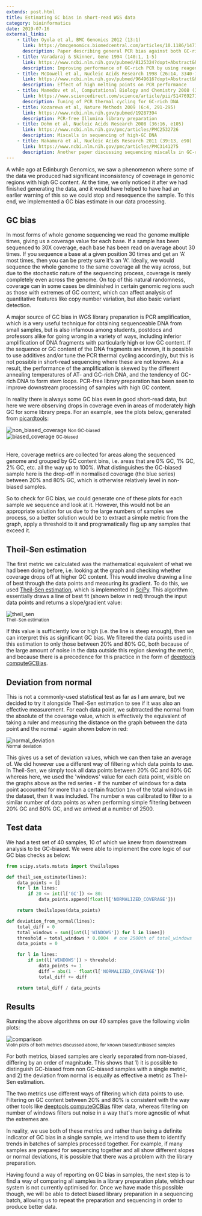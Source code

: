 ```yaml
---
extends: post.html
title: Estimating GC bias in short-read WGS data
category: bioinformatics
date: 2019-07-16
external_links:
    - title: Oyola et al, BMC Genomics 2012 (13:1)
      link: https://bmcgenomics.biomedcentral.com/articles/10.1186/1471-2164-13-1
      description: Paper describing general PCR bias against both GC-rich and AT-rich DNA, and the solutions for them
    - title: Varadaraj & Skinner, Gene 1994 (140:1, 1-5)
      link: https://www.ncbi.nlm.nih.gov/pubmed/8125324?dopt=Abstract&holding=npg
      description: Improving performance of GC-rich PCR by using reagents to prevent formation of secondary structures
    - title: McDowell et al, Nucleic Acids Research 1998 (26:14, 3340-7)
      link: https://www.ncbi.nlm.nih.gov/pubmed/9649616?dopt=Abstract&holding=npg
      description: Effect of high melting points on PCR performance
    - title: Mamedov et al, Computational Biology and Chemistry 2008 (32:6)
      link: https://www.sciencedirect.com/science/article/pii/S1476927108000881
      description: Tuning of PCR thermal cycling for GC-rich DNA
    - title: Kozarewa et al, Nature Methods 2009 (6:4, 291-295)
      link: https://www.ncbi.nlm.nih.gov/pubmed/19287394
      description: PCR-free Illumina library preparation
    - title: Dohm et al, Nucleic Acids Research 2008 (36:16, e105)
      link: https://www.ncbi.nlm.nih.gov/pmc/articles/PMC2532726
      description: Miscalls in sequencing of high-GC DNA
    - title: Nakamura et al, Nucleic Acids Research 2011 (39:13, e90)
      link: https://www.ncbi.nlm.nih.gov/pmc/articles/PMC3141275
      description: Another paper discussing sequencing miscalls in GC-rich DNA
---
```


A while ago at Edinburgh Genomics, we saw a phenomenon where some of the data we produced had significant
inconsistency of coverage in genomic regions with high GC content. At the time, we only noticed it after we had
finished generating the data, and it would have helped to have had an earlier warning of this so we could stop and
resequence the sample. To this end, we implemented a GC bias estimate in our data processing.

## GC bias
In most forms of whole genome sequencing we read the genome multiple times, giving us a coverage value for each
base. If a sample has been sequenced to 30X coverage, each base has been read on average about 30 times. If you
sequence a base at a given position 30 times and get an 'A' most times, then you can be pretty sure it's an 'A'.
Ideally, we would sequence the whole genome to the same coverage all the way across, but due to the stochastic
nature of the sequencing process, coverage is rarely completely even across the genome. On top of this natural
randomness, coverage can in some cases be diminished in certain genomic regions such as those with extremes of GC
content, which can affect analysis of quantitative features like copy number variation, but also basic variant
detection.

A major source of GC bias in WGS library preparation is PCR amplification, which is a very useful technique for
obtaining sequenceable DNA from small samples, but is also infamous among students, postdocs and professors alike
for going wrong in a variety of ways, including inferior amplification of DNA fragments with particularly high or
low GC content. If the sequence or GC content of the DNA fragments are known, it is possible to use additives
and/or tune the PCR thermal cycling accordingly, but this is not possible in short-read sequencing where these are
not known. As a result, the performance of the amplification is skewed by the different annealing temperatures of
AT- and GC-rich DNA, and the tendency of GC-rich DNA to form stem loops. PCR-free library preparation has been
seen to improve downstream processing of samples with high GC content.

In reality there is always some GC bias even in good short-read data, but here we were observing drops in coverage
even in areas of moderately high GC for some library preps. For an example, see the plots below, generated from
[picardtools](http://broadinstitute.github.io/picard/command-line-overview.html#CollectGcBiasMetrics):

<div class="container" style="margin: 0; width: 100%;">
    <div class="row">
        <div class="col-sm-6">
            <img class="jpeg" src="/images/non_biased_coverage.jpg" alt="non_biased_coverage" />
            <small>Non GC-biased</small>
        </div>
        <div class="col-sm-6">
            <img class="jpeg" src="/images/biased_coverage.jpg" alt="biased_coverage" />
            <small>GC-biased</small>
        </div>
    </div>
</div>
<br/>

Here, coverage metrics are collected for areas along the sequenced genome and grouped by GC content bins, i.e.
areas that are 0% GC, 1% GC, 2% GC, etc. all the way up to 100%. What distinguishes the GC-biased sample here is
the drop-off in normalised coverage (the blue series) between 20% and 80% GC, which is otherwise relatively level
in non-biased samples.

So to check for GC bias, we could generate one of these plots for each sample we sequence and look at it. However,
this would not be an appropriate solution for us due to the large numbers of samples we process, so a better
solution would be to extract a simple metric from the graph, apply a threshold to it and programatically flag up
any samples that exceed it.

## Theil-Sen estimation
The first metric we calculated was the mathematical equivalent of what we had been doing before, i.e. looking at
the graph and checking whether coverage drops off at higher GC content. This would involve drawing a line of best
through the data points and measuring its gradient. To do this, we used
[Theil-Sen estimation](https://en.wikipedia.org/wiki/Theil-Sen_estimator), which is implemented in
[SciPy](https://scipy.org/). This algorithm essentially draws a line of best fit (shown below in red) through the
input data points and returns a slope/gradient value:

<img class="jpeg jpeg_small" src="/images/theil_sen.jpg" alt="theil_sen" />
<br/>
<small>Theil-Sen estimation</small>

If this value is sufficiently low or high (i.e. the line is steep enough), then we can interpret this as
significant GC bias. We filtered the data points used in this estimation to only those between 20% and 80% GC,
both because of the large amount of noise in the data outside this region skewing the metric, and because there is
a precedence for this practice in the form of
[deeptools computeGCBias](https://deeptools.readthedocs.io/en/develop/content/tools/computeGCBias.html).

## Deviation from normal
This is not a commonly-used statistical test as far as I am aware, but we decided to try it alongside Theil-Sen
estimation to see if it was also an effective measurement. For each data point, we subtracted the normal from the
absolute of the coverage value, which is effectively the equivalent of taking a ruler and measuring the distance
on the graph between the data point and the normal - again shown below in red:

<img class="jpeg jpeg_small" src="/images/normal_deviation.jpg" alt="normal_deviation" />
<br/>
<small>Normal deviation</small>

This gives us a set of deviation values, which we can then take an average of. We did however use a different way
of filtering which data points to use. In Theil-Sen, we simply took all data points between 20% GC and 80% GC
whereas here, we used the 'windows' value for each data point, visible on the graphs above as the red series - if
the number of windows for a data point accounted for more than a certain fraction `1/n` of the total windows in the
dataset, then it was included. The number `n` was calibrated to filter to a similar number of data points as when
performing simple filtering between 20% GC and 80% GC, and we arrived at a number of 2500.

## Test data
We had a test set of 40 samples, 10 of which we knew from downstream analysis to be GC-biased. We were able to
implement the core logic of our GC bias checks as below:

```python
from scipy.stats.mstats import theilslopes

def theil_sen_estimate(lines):
    data_points = []
    for l in lines:
        if 20 <= int(l['GC']) <= 80:
            data_points.append(float(l['NORMALIZED_COVERAGE']))

    return theilslopes(data_points)

def deviation_from_normal(lines):
    total_diff = 0
    total_windows = sum([int(l['WINDOWS']) for l in lines])
    threshold = total_windows * 0.0004  # one 2500th of total_windows
    data_points = 0

    for l in lines:
        if int(l['WINDOWS']) > threshold:
            data_points += 1
            diff = abs(1 - float(l['NORMALIZED_COVERAGE']))
            total_diff += diff

    return total_diff / data_points
```

## Results

Running the above algorithms on our 40 samples gave the following violin plots:

<img class="jpeg" src="/images/comparison.jpg" alt="comparison" />
<br/>
<small>Violin plots of both metrics discussed above, for known biased/unbiased samples</small>

For both metrics, biased samples are clearly separated from non-biased, differing by an order of magnitude. This
shows that 1) it is possible to distinguish GC-biased from non GC-biased samples with a single metric, and 2) the
deviation from normal is equally as effective a metric as Theil-Sen estimation.

The two metrics use different ways of filtering which data points to use. Filtering on GC content between 20% and
80% is consistent with the way other tools like
[deeptools computeGCBias](https://deeptools.readthedocs.io/en/develop/content/tools/computeGCBias.html) filter
data, whereas filtering on number of windows filters out noise in a way that's more agnostic of what the extremes
are.

In reality, we use both of these metrics and rather than being a definite indicator of GC bias in a single sample,
we intend to use them to identify trends in batches of samples processed together. For example, if many samples
are prepared for sequencing together and all show different slopes or normal deviations, it is possible that there
was a problem with the library preparation.

Having found a way of reporting on GC bias in samples, the next step is to find a way of comparing all samples in
a library preparation plate, which our system is not currently optimised for. Once we have made this possible
though, we will be able to detect biased library preparation in a sequencing batch, allowing us to repeat the
preparation and sequencing in order to produce better data.


